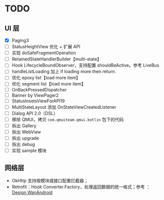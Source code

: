 # TODO

## UI 层

- [x] Paging3
- [ ] StatusHeightView 优化 + 扩展 API
- [ ] 实现 doSafeFragmentOperation
- [ ] RetainedStateHandlerBuilder【multi-state】
- [ ] Hook LifecycleBoundObserver，支持配置 shouldBeActive。参考 LiveBus
- [ ] handleListLoading 加上 if loading more then return.
- [ ] 优化 epoxy list【load more item】
- [ ] 优化 segment list【load more item】
- [ ] OnBackPressedDispatcher
- [ ] Banner by ViewPager2
- [ ] StatusInsetsViewForAPI19
- [ ] MultiStateLayout 添加 OnStateViewCreatedListener
- [ ] Dialog API 2.0（DSL）
- [ ] 移除 QMUI，拷贝 `com.qmuiteam.qmui.kotlin` 包下的代码
- [ ] 拆出 Gallery
- [ ] 拆出 WebView
- [ ] 拆出 upgrade
- [ ] 拆出 debug
- [ ] 实现 sample 模块

## 网络层

- OkHttp 支持按模块或接口配置拦截器；
- Retrofit：Hook Converter.Factory，处理返回数据的统一格式；参考 ：[Design WanAndroid](https://github.com/Lowae/Design-WanAndroid)
